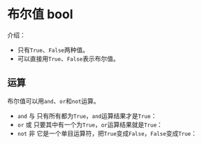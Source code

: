 # 布尔值 bool


介绍：

- 只有`True`、`False`两种值。
- 可以直接用`True`、`False`表示布尔值。

## 运算


布尔值可以用`and`、`or`和`not`运算。

- `and` 与 只有所有都为`True`，`and`运算结果才是`True`：
- `or` 或 只要其中有一个为`True`，`or`运算结果就是`True`：
- `not` 非 它是一个单目运算符，把`True`变成`False`，`False`变成`True`：

